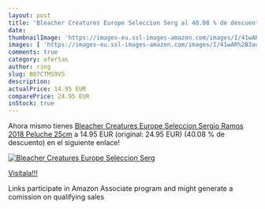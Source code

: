 ```yaml
---
layout: post
title: 'Bleacher Creatures Europe Seleccion Serg al 40.08 % de descuento'
date: 
thumbnailImage: 'https://images-eu.ssl-images-amazon.com/images/I/41wAR%2B3au2L._SL200_.jpg'
images: [ 'https://images-eu.ssl-images-amazon.com/images/I/41wAR%2B3au2L._SL200_.jpg' ]
comments: true
category: ofertas
author: ring
slug: B07CTMS9VS
description:
actualPrice: 14.95 EUR
comparePrice: 24.95 EUR
inStock: true
---
```


Ahora mismo tienes [Bleacher Creatures Europe Seleccion Sergio Ramos 2018 Peluche 25cm](https://www.amazon.es/dp/B07CTMS9VS/?tag=tolees-21) a 14.95 EUR (original: 24.95 EUR) (40.08 %  de descuento) en el siguiente enlace!

[![Bleacher Creatures Europe Seleccion Serg](https://images-eu.ssl-images-amazon.com/images/I/41wAR%2B3au2L._SL200_.jpg)](https://www.amazon.es/dp/B07CTMS9VS/?tag=tolees-21)

[Visítala!!!](https://www.amazon.es/dp/B07CTMS9VS/?tag=tolees-21)

Links participate in Amazon Associate program and might generate a comission on qualifying sales
